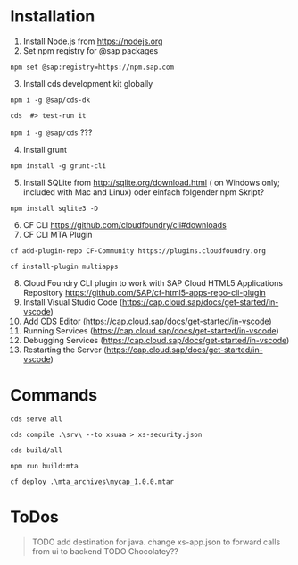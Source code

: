  # Installation
 
 1. Install Node.js from https://nodejs.org
 2. Set npm registry for @sap packages
 
`npm set @sap:registry=https://npm.sap.com`

3. Install cds development kit globally 

`npm i -g @sap/cds-dk`

`cds  #> test-run it` 

`npm i -g @sap/cds` ???

 4. Install grunt
 
 `npm install -g grunt-cli`

 5. Install SQLite from http://sqlite.org/download.html ( on Windows only; included with Mac and Linux) oder einfach folgender npm Skript?
 
 `npm install sqlite3 -D` 
 
 6. CF CLI https://github.com/cloudfoundry/cli#downloads
 7. CF CLI MTA Plugin 
 
 `cf add-plugin-repo CF-Community https://plugins.cloudfoundry.org`
 
 `cf install-plugin multiapps`
 
 8. Cloud Foundry CLI plugin to work with SAP Cloud HTML5 Applications Repository https://github.com/SAP/cf-html5-apps-repo-cli-plugin
 9. Install Visual Studio Code (https://cap.cloud.sap/docs/get-started/in-vscode)
 10. Add CDS Editor (https://cap.cloud.sap/docs/get-started/in-vscode)
 11. Running Services (https://cap.cloud.sap/docs/get-started/in-vscode)
 12. Debugging Services (https://cap.cloud.sap/docs/get-started/in-vscode)
 13. Restarting the Server (https://cap.cloud.sap/docs/get-started/in-vscode)
 
 # Commands
 
`cds serve all`

`cds compile .\srv\ --to xsuaa > xs-security.json`

`cds build/all`

`npm run build:mta`

`cf deploy .\mta_archives\mycap_1.0.0.mtar`

# ToDos
> TODO add destination for java. change xs-app.json to forward calls from ui to backend
> TODO Chocolatey??
